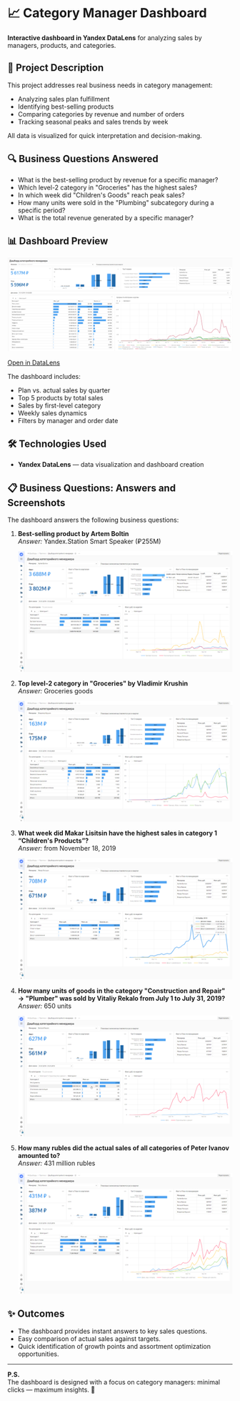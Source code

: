 # 📈 Category Manager Dashboard

**Interactive dashboard in Yandex DataLens** for analyzing sales by managers, products, and categories.

## 🧠 Project Description
This project addresses real business needs in category management:
- Analyzing sales plan fulfillment
- Identifying best-selling products
- Comparing categories by revenue and number of orders
- Tracking seasonal peaks and sales trends by week

All data is visualized for quick interpretation and decision-making.

## 🔍 Business Questions Answered
- What is the best-selling product by revenue for a specific manager?
- Which level-2 category in "Groceries" has the highest sales?
- In which week did "Children's Goods" reach peak sales?
- How many units were sold in the "Plumbing" subcategory during a specific period?
- What is the total revenue generated by a specific manager?

## 📊 Dashboard Preview

![Dashboard Preview](img/dashboard_preview.png)

[Open in DataLens](https://datalens.yandex.cloud/s1vfz4takng8e?_no_controls=1&_lang=en)

The dashboard includes:
- Plan vs. actual sales by quarter
- Top 5 products by total sales
- Sales by first-level category
- Weekly sales dynamics
- Filters by manager and order date

## 🛠 Technologies Used
- **Yandex DataLens** — data visualization and dashboard creation

## 📋 Business Questions: Answers and Screenshots

The dashboard answers the following business questions:

1. **Best-selling product by Artem Boltin**  
   _Answer:_ Yandex.Station Smart Speaker (₽255M)
   
   ![Answer Screenshot 1](img/answer_1.png)

2. **Top level-2 category in "Groceries" by Vladimir Krushin**  
   _Answer:_ Groceries goods
   
   ![Answer Screenshot 2](img/answer_2.png)

3. **What week did Makar Lisitsin have the highest sales in category 1 “Children's Products”?**  
    _Answer:_ from November 18, 2019
   
    ![Answer Screenshot 3](img/answer_3.png)

4. **How many units of goods in the category "Construction and Repair" → "Plumber" was sold by Vitaliy Rekalo from July 1 to July 31, 2019?**  
    _Answer:_ 650 units
   
    ![Answer Screenshot 4](img/answer_4.png)

5. **How many rubles did the actual sales of all categories of Peter Ivanov amounted to?**  
    _Answer:_ 431 million rubles
   
    ![Answer Screenshot 5](img/answer_5.png)

## ✨ Outcomes
- The dashboard provides instant answers to key sales questions.
- Easy comparison of actual sales against targets.
- Quick identification of growth points and assortment optimization opportunities.

---

**P.S.**  
The dashboard is designed with a focus on category managers: minimal clicks — maximum insights. 🎯
